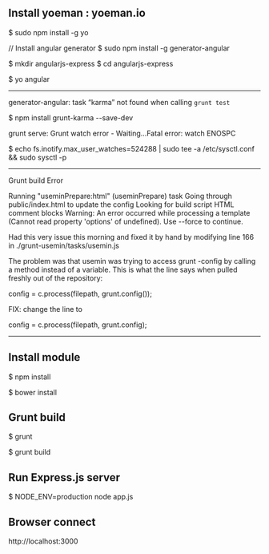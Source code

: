 ## Install yoeman : yoeman.io

$ sudo npm install -g yo

// Install angular generator
$ sudo npm install -g generator-angular 

$ mkdir angularjs-express
$ cd angularjs-express

$ yo angular

----------------
generator-angular: task “karma” not found when calling `grunt test`

$ npm install grunt-karma --save-dev

grunt serve: Grunt watch error - Waiting…Fatal error: watch ENOSPC

$ echo fs.inotify.max_user_watches=524288 | sudo tee -a /etc/sysctl.conf && sudo sysctl -p

----------------
Grunt build Error

Running "useminPrepare:html" (useminPrepare) task
Going through public/index.html to update the config
Looking for build script HTML comment blocks
Warning: An error occurred while processing a template (Cannot read property 'options' of undefined). Use --force to continue.


Had this very issue this morning and fixed it by hand by modifying line 166 in ./grunt-usemin/tasks/usemin.js

The problem was that usemin was trying to access grunt -config by calling a method instead of a variable. This is what the line says when pulled freshly out of the repository:

config = c.process(filepath, grunt.config());

FIX:
change the line to

config = c.process(filepath, grunt.config);

-----------------------------
## Install module

$ npm install

$ bower install

## Grunt build

$ grunt 

$ grunt build

## Run Express.js server

$ NODE_ENV=production  node app.js

## Browser connect 

http://localhost:3000